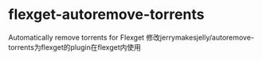 # flexget-autoremove-torrents
Automatically remove torrents for Flexget
修改jerrymakesjelly/autoremove-torrents为flexget的plugin在flexget内使用
